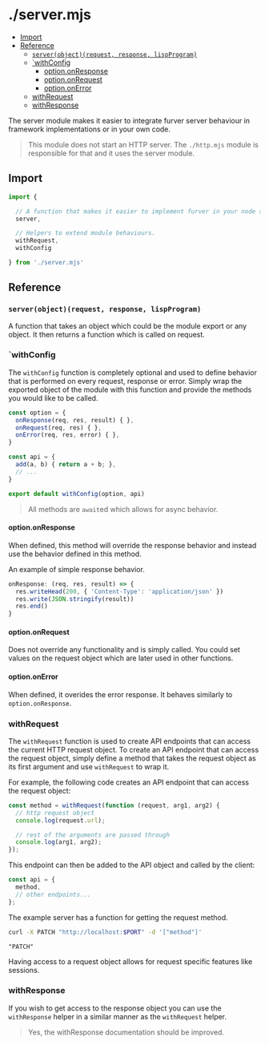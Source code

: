 # ./server.mjs

<!-- toc -->

- [Import](#import)
- [Reference](#reference)
  * [`server(object)(request, response, lispProgram)`](#serverobjectrequest-response-lispprogram)
  * [`withConfig](#withconfig)
    + [option.onResponse](#optiononresponse)
    + [option.onRequest](#optiononrequest)
    + [option.onError](#optiononerror)
  * [withRequest](#withrequest)
  * [withResponse](#withresponse)

<!-- tocstop -->

The server module makes it easier to integrate furver server behaviour in
framework implementations or in your own code.

> This module does not start an HTTP server. The `./http.mjs` module is responsible for
> that and it uses the server module.

## Import

```javascript
import {

  // A function that makes it easier to implement furver in your node server.
  server,

  // Helpers to extend module behaviours.
  withRequest,
  withConfig

} from './server.mjs'
```

## Reference

### `server(object)(request, response, lispProgram)`

A function that takes an object which could be the module export or any object.
It then returns a function which is called on request.

### `withConfig

The `withConfig` function is completely optional and used to define behavior
that is performed on every request, response or error. Simply wrap the exported
object of the module with this function and provide the methods you would like
to be called.

```js
const option = {
  onResponse(req, res, result) { },
  onRequest(req, res) { },
  onError(req, res, error) { },
}

const api = {
  add(a, b) { return a + b; },
  // ...
}

export default withConfig(option, api)
```

> All methods are `await`ed which allows for async behavior.

#### option.onResponse

When defined, this method will override the response behavior and instead use
the behavior defined in this method.

An example of simple response behavior.

```js
onResponse: (req, res, result) => {
  res.writeHead(200, { 'Content-Type': 'application/json' })
  res.write(JSON.stringify(result))
  res.end()
}
```

#### option.onRequest

Does not override any functionality and is simply called. You could set values
on the request object which are later used in other functions.

#### option.onError

When defined, it overides the error response. It behaves similarly to `option.onResponse`.


### withRequest

The `withRequest` function is used to create API endpoints that can access the
current HTTP request object. To create an API endpoint that can access the
request object, simply define a method that takes the request object as its
first argument and use `withRequest` to wrap it.

For example, the following code creates an API endpoint that can access the
request object:

```js
const method = withRequest(function (request, arg1, arg2) {
  // http request object
  console.log(request.url);

  // rest of the arguments are passed through
  console.log(arg1, arg2);
});
```

This endpoint can then be added to the API object and called by the client:

```js
const api = {
  method,
  // other endpoints...
};
```

The example server has a function for getting the request method.

```bash
curl -X PATCH "http://localhost:$PORT" -d '["method"]'
```
```
"PATCH"
```

Having access to a request object allows for request specific features like
sessions.


### withResponse

If you wish to get access to the response object you can use the `withResponse`
helper in a similar manner as the `withRequest` helper.

> Yes, the withResponse documentation should be improved.


